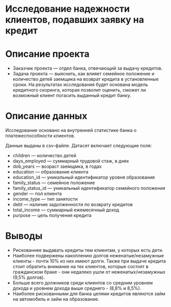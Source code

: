 # Исследование надежности клиентов, подавших заявку на кредит

# Описание проекта

- Заказчик проекта — отдел банка, отвечающий за выдачу кредитов. 
- Задача проекта — выяснить, как влияет семейное положение и количество детей заемщика на возврат кредита в установленные сроки. На результатах исследования будет основана модель кредитного скоринга, которая позволит оценить, сможет ли возможный клиент погасить выданный кредит банку.

# Описание данных

Исследование основано на внутренней статистике банка о платежеспособности клиентов. 

Данные выданы в csv-файле. Датасет включает следующие поля:

- children — количество детей
- days_employed — суммарный трудовой стаж, в днях
- dob_years — возраст заемщмка, в годах
- education — образование клиента
- education_id — уникальный идентификатор уровня образования
- family_status — семейное положение
- family_status_id — уникальный идентификатор семейного положения
- gender — пол клиента
- income_type — тип занятости
- debt — наличие задолженности по возврату кредитов
- total_income — суммарный ежемесячный доход
- purpose — цель получения кредита

# Выводы

- Рискованнее выдавать кредиты тем клиентам, у которых есть дети.
- Наиболее подвержены накоплению долгов неженатые/незамужные клиенты - почти 10% из них имеют долги. Также при выдаче кредита стоит обратить внимание на тех клиентов, которые состоят в гражданском браке - они недалеко ушли от неженатых/незамужных (9,5% долгов).
- Больше всего должников среди клиентов со средним уровнем дохода и уровнем дохода выше среднего - (8,8% и 8,5%).
- Наиболее рискованными для банка целями кредитов являются займ на автомобиль и займ на образование.
